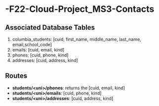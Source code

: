 # -F22-Cloud-Project_MS3-Contacts

## Associated Database Tables
1. columbia_students: [cuid, first_name, middle_name, last_name, email,school_code]
2. emails: [cuid, email, kind]
3. phones: [cuid, phone, kind]
4. addresses: [cuid, address, kind]

## Routes
- **students/\<uni>/phones**: returns the [cuid, email, kind]
- **students/\<uni>/emails**: [cuid, phone, kind]
- **students/\<uni>/addresses**: [cuid, address, kind]


